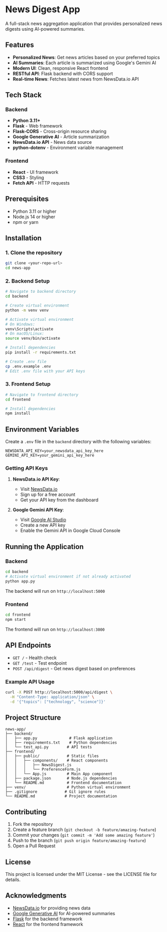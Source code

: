 # News Digest App

A full-stack news aggregation application that provides personalized news digests using AI-powered summaries.

## Features

- **Personalized News**: Get news articles based on your preferred topics
- **AI Summaries**: Each article is summarized using Google's Gemini AI
- **Modern UI**: Clean, responsive React frontend
- **RESTful API**: Flask backend with CORS support
- **Real-time News**: Fetches latest news from NewsData.io API

## Tech Stack

### Backend

- **Python 3.11+**
- **Flask** - Web framework
- **Flask-CORS** - Cross-origin resource sharing
- **Google Generative AI** - Article summarization
- **NewsData.io API** - News data source
- **python-dotenv** - Environment variable management

### Frontend

- **React** - UI framework
- **CSS3** - Styling
- **Fetch API** - HTTP requests

## Prerequisites

- Python 3.11 or higher
- Node.js 14 or higher
- npm or yarn

## Installation

### 1. Clone the repository

```bash
git clone <your-repo-url>
cd news-app
```

### 2. Backend Setup

```bash
# Navigate to backend directory
cd backend

# Create virtual environment
python -m venv venv

# Activate virtual environment
# On Windows:
venv\Scripts\activate
# On macOS/Linux:
source venv/bin/activate

# Install dependencies
pip install -r requirements.txt

# Create .env file
cp .env.example .env
# Edit .env file with your API keys
```

### 3. Frontend Setup

```bash
# Navigate to frontend directory
cd frontend

# Install dependencies
npm install
```

## Environment Variables

Create a `.env` file in the `backend` directory with the following variables:

```env
NEWSDATA_API_KEY=your_newsdata_api_key_here
GEMINI_API_KEY=your_gemini_api_key_here
```

### Getting API Keys

1. **NewsData.io API Key**:

   - Visit [NewsData.io](https://newsdata.io/)
   - Sign up for a free account
   - Get your API key from the dashboard

2. **Google Gemini API Key**:
   - Visit [Google AI Studio](https://makersuite.google.com/app/apikey)
   - Create a new API key
   - Enable the Gemini API in Google Cloud Console

## Running the Application

### Backend

```bash
cd backend
# Activate virtual environment if not already activated
python app.py
```

The backend will run on `http://localhost:5000`

### Frontend

```bash
cd frontend
npm start
```

The frontend will run on `http://localhost:3000`

## API Endpoints

- `GET /` - Health check
- `GET /test` - Test endpoint
- `POST /api/digest` - Get news digest based on preferences

### Example API Usage

```bash
curl -X POST http://localhost:5000/api/digest \
  -H "Content-Type: application/json" \
  -d '{"topics": ["technology", "science"]}'
```

## Project Structure

```
news-app/
├── backend/
│   ├── app.py              # Flask application
│   ├── requirements.txt    # Python dependencies
│   └── test_api.py        # API tests
├── frontend/
│   ├── public/            # Static files
│   │   ├── components/    # React components
│   │   │   ├── NewsDigest.js
│   │   │   └── PreferenceForm.js
│   │   └── App.js         # Main App component
│   ├── package.json       # Node.js dependencies
│   └── README.md          # Frontend documentation
├── venv/                  # Python virtual environment
├── .gitignore            # Git ignore rules
└── README.md             # Project documentation
```

## Contributing

1. Fork the repository
2. Create a feature branch (`git checkout -b feature/amazing-feature`)
3. Commit your changes (`git commit -m 'Add some amazing feature'`)
4. Push to the branch (`git push origin feature/amazing-feature`)
5. Open a Pull Request

## License

This project is licensed under the MIT License - see the LICENSE file for details.

## Acknowledgments

- [NewsData.io](https://newsdata.io/) for providing news data
- [Google Generative AI](https://ai.google.dev/) for AI-powered summaries
- [Flask](https://flask.palletsprojects.com/) for the backend framework
- [React](https://reactjs.org/) for the frontend framework
